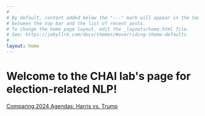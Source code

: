 ```yaml
---
#
# By default, content added below the "---" mark will appear in the home page
# between the top bar and the list of recent posts.
# To change the home page layout, edit the _layouts/home.html file.
# See: https://jekyllrb.com/docs/themes/#overriding-theme-defaults
#
layout: home
---
```

# Welcome to the CHAI lab's page for election-related NLP! 

<a href="candidates" class="button">Comparing 2024 Agendas: Harris vs. Trump</a>